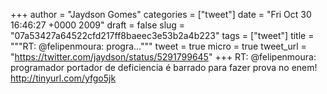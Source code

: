 
+++
author = "Jaydson Gomes"
categories = ["tweet"]
date = "Fri Oct 30 16:46:27 +0000 2009"
draft = false
slug = "07a53427a64522cfd217ff8baeec3e53b2a4b223"
tags = ["tweet"]
title = """RT: @felipenmoura: progra..."""
tweet = true
micro = true
tweet_url = "https://twitter.com/jaydson/status/5291799645"
+++
RT: @felipenmoura: programador portador de deficiencia é barrado para fazer prova no enem! http://tinyurl.com/yfgo5jk
